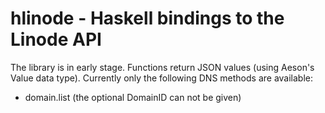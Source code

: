 # hlinode - Haskell bindings to the Linode API

The library is in early stage. Functions return JSON values (using Aeson's
Value data type). Currently only the following DNS methods are available:

  - domain.list (the optional DomainID can not be given)

